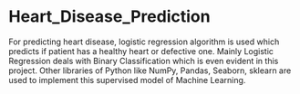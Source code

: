 # Heart_Disease_Prediction
For predicting heart disease, logistic regression algorithm is used which predicts if patient has a healthy heart or defective one. Mainly Logistic Regression deals with Binary Classification which is even evident in this project. Other libraries of Python like NumPy, Pandas, Seaborn, sklearn are used to implement this supervised model of Machine Learning.
